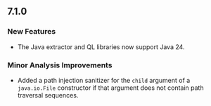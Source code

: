 ## 7.1.0

### New Features

* The Java extractor and QL libraries now support Java 24.

### Minor Analysis Improvements

* Added a path injection sanitizer for the `child` argument of a `java.io.File` constructor if that argument does not contain path traversal sequences.
